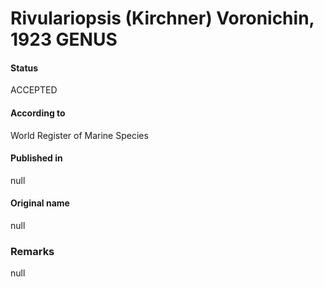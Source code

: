 # Rivulariopsis (Kirchner) Voronichin, 1923 GENUS

#### Status
ACCEPTED

#### According to
World Register of Marine Species

#### Published in
null

#### Original name
null

### Remarks
null